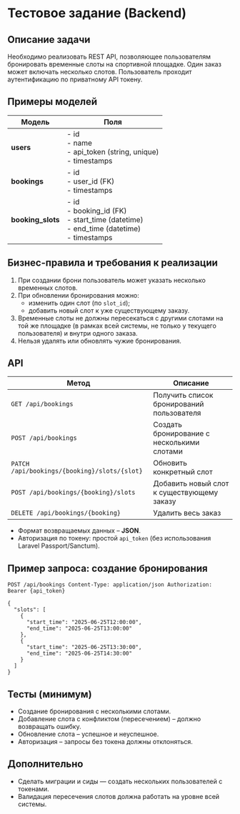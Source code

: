 # Тестовое задание (Backend)

## Описание задачи

Необходимо реализовать REST API, позволяющее пользователям бронировать временные слоты на спортивной площадке. Один заказ может включать несколько слотов. Пользователь проходит аутентификацию по приватному API токену.


## Примеры моделей

| Модель         | Поля                        |
|----------------|-----------------------------|
| **users**      | - id<br>- name<br>- api_token (string, unique)<br>- timestamps |
| **bookings**   | - id<br>- user_id (FK)<br>- timestamps |
| **booking_slots** | - id<br>- booking_id (FK)<br>- start_time (datetime)<br>- end_time (datetime)<br>- timestamps |


## Бизнес-правила и требования к реализации

1. При создании брони пользователь может указать несколько временных слотов.
2. При обновлении бронирования можно:
   - изменить один слот (по `slot_id`);
   - добавить новый слот к уже существующему заказу.
3. Временные слоты не должны пересекаться с другими слотами на той же площадке (в рамках всей системы, не только у текущего пользователя) и внутри одного заказа.
4. Нельзя удалять или обновлять чужие бронирования.


## API

| Метод                                         | Описание                                    |
|-----------------------------------------------|---------------------------------------------|
| `GET /api/bookings`                           | Получить список бронирований пользователя  |
| `POST /api/bookings`                          | Создать бронирование с несколькими слотами |
| `PATCH /api/bookings/{booking}/slots/{slot}` | Обновить конкретный слот                     |
| `POST /api/bookings/{booking}/slots`          | Добавить новый слот к существующему заказу  |
| `DELETE /api/bookings/{booking}`              | Удалить весь заказ                           |

- Формат возвращаемых данных – **JSON**.
- Авторизация по токену: простой `api_token` (без использования Laravel Passport/Sanctum).


## Пример запроса: создание бронирования
```
POST /api/bookings Content-Type: application/json Authorization: Bearer {api_token}

{
  "slots": [
    {
      "start_time": "2025-06-25T12:00:00",
      "end_time": "2025-06-25T13:00:00"
    },
    {
      "start_time": "2025-06-25T13:30:00",
      "end_time": "2025-06-25T14:30:00"
    }
  ]
}
```

## Тесты (минимум)

- Создание бронирования с несколькими слотами.
- Добавление слота с конфликтом (пересечением) – должно возвращать ошибку.
- Обновление слота – успешное и неуспешное.
- Авторизация – запросы без токена должны отклоняться.

## Дополнительно

- Сделать миграции и сиды — создать нескольких пользователей с токенами.
- Валидация пересечения слотов должна работать на уровне всей системы.
